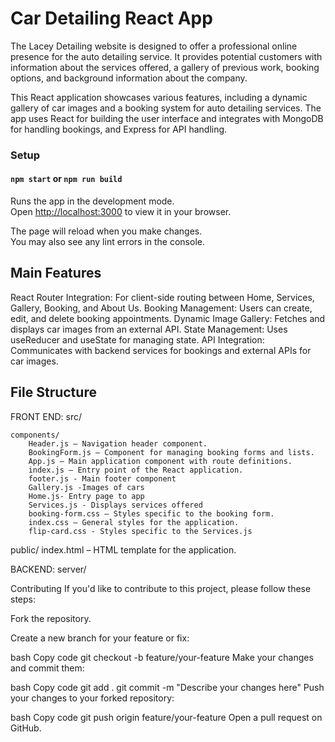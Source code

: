 # Car Detailing React App

The Lacey Detailing website is designed to offer a professional online presence for the auto detailing service. It provides potential customers with information about the services offered, a gallery of previous work, booking options, and background information about the company.

This React application showcases various features, including a dynamic gallery of car images and a booking system for auto detailing services. The app uses React for building the user interface and integrates with MongoDB for handling bookings, and Express for API handling. 

### Setup 
#### `npm start` or `npm run build`

Runs the app in the development mode.\
Open [http://localhost:3000](http://localhost:3000) to view it in your browser.

The page will reload when you make changes.\
You may also see any lint errors in the console.



## Main Features 
React Router Integration: For client-side routing between Home, Services, Gallery, Booking, and About Us.
Booking Management: Users can create, edit, and delete booking appointments.
Dynamic Image Gallery: Fetches and displays car images from an external API.
State Management: Uses useReducer and useState for managing state.
API Integration: Communicates with backend services for bookings and external APIs for car images.

## File Structure

FRONT END:
 src/

    components/
        Header.js – Navigation header component.
        BookingForm.js – Component for managing booking forms and lists.
        App.js – Main application component with route definitions.
        index.js – Entry point of the React application.
        footer.js - Main footer component 
        Gallery.js -Images of cars 
        Home.js- Entry page to app
        Services.js - Displays services offered
        booking-form.css – Styles specific to the booking form.
        index.css – General styles for the application.
        flip-card.css - Styles specific to the Services.js 


public/
index.html – HTML template for the application.

BACKEND: 
server/




Contributing
If you'd like to contribute to this project, please follow these steps:

Fork the repository.

Create a new branch for your feature or fix:

bash
Copy code
git checkout -b feature/your-feature
Make your changes and commit them:

bash
Copy code
git add .
git commit -m "Describe your changes here"
Push your changes to your forked repository:

bash
Copy code
git push origin feature/your-feature
Open a pull request on GitHub.